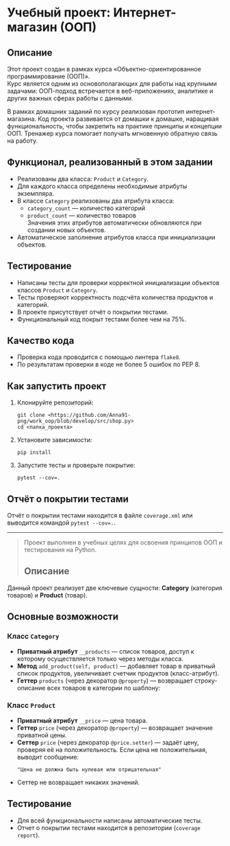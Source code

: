 # Учебный проект: Интернет-магазин (ООП)

## Описание

Этот проект создан в рамках курса «Объектно-ориентированное программирование (ООП)».  
Курс является одним из основополагающих для работы над крупными задачами: ООП-подход встречается в веб-приложениях, аналитике и других важных сферах работы с данными.

В рамках домашних заданий по курсу реализован прототип интернет-магазина. Код проекта развивается от домашки к домашке, наращивая функциональность, чтобы закрепить на практике принципы и концепции ООП. Тренажер курса помогает получать мгновенную обратную связь на работу.

## Функционал, реализованный в этом задании

- Реализованы два класса: `Product` и `Category`.
- Для каждого класса определены необходимые атрибуты экземпляра.
- В классе `Category` реализованы два атрибута класса:  
  - `category_count` — количество категорий  
  - `product_count` — количество товаров  
  Значения этих атрибутов автоматически обновляются при создании новых объектов.
- Автоматическое заполнение атрибутов класса при инициализации объектов.

## Тестирование

- Написаны тесты для проверки корректной инициализации объектов классов `Product` и `Category`.
- Тесты проверяют корректность подсчёта количества продуктов и категорий.
- В проекте присутствует отчёт о покрытии тестами.
- Функциональный код покрыт тестами более чем на 75%.

## Качество кода

- Проверка кода проводится с помощью линтера `flake8`.
- По результатам проверки в коде не более 5 ошибок по PEP 8.

## Как запустить проект

1. Клонируйте репозиторий:
   ```
   git clone <https://github.com/Anna91-png/work_oop/blob/develop/src/shop.py>
   cd <папка_проекта>
   ```

2. Установите зависимости:
   ```
   pip install 
   ```

3. Запустите тесты и проверьте покрытие:
   ```
   pytest --cov=.
   ```


## Отчёт о покрытии тестами

Отчёт о покрытии тестами находится в файле `coverage.xml` или выводится командой `pytest --cov=.`.

---

> Проект выполнен в учебных целях для освоения принципов ООП и тестирования на Python.
> 
> ## Описание

Данный проект реализует две ключевые сущности: **Category** (категория товаров) и **Product** (товар). 

## Основные возможности

### Класс `Category`

- **Приватный атрибут** `__products` — список товаров, доступ к которому осуществляется только через методы класса.
- **Метод** `add_product(self, product)` — добавляет товар в приватный список продуктов, увеличивает счетчик продуктов (класс-атрибут).
- **Геттер** `products` (через декоратор `@property`) — возвращает строку-описание всех товаров в категории по шаблону:  

### Класс `Product`

- **Приватный атрибут** `__price` — цена товара.
- **Геттер** `price` (через декоратор `@property`) — возвращает значение приватной цены.
- **Сеттер** `price` (через декоратор `@price.setter`) — задаёт цену, проверяя её на положительность. Если цена не положительная, выводит сообщение:  
  ```
  "Цена не должна быть нулевая или отрицательная"
  ```
- Сеттер не возвращает никаких значений.

## Тестирование

- Для всей функциональности написаны автоматические тесты.
- Отчет о покрытии тестами находится в репозитории (`coverage report`).
